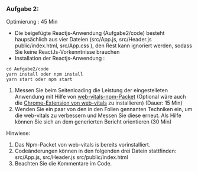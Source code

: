 ### Aufgabe 2: 
Optimierung : 45 Min
* Die beigefügte Reactjs-Anwendung (Aufgabe2/code) besteht haupsächlich aus vier Dateien (src/App.js, src/Header.js public/index.html, src/App.css ), den Rest kann ignoriert werden, sodass Sie keine ReactJs-Vorkenntnisse brauchen 
* Installation der Reactjs-Anwendung : 
```
cd Aufgabe2/code
yarn install oder npm install
yarn start oder npm start
```
1. Messen Sie beim Seitenloading die Leistung der eingestelleten Anwendung mit Hilfe von [web-vitals-npm-Packet](https://www.npmjs.com/package/web-vitals) 
(Optional wäre auch die [Chrome-Extension von web-vitals](https://chrome.google.com/webstore/detail/web-vitals/ahfhijdlegdabablpippeagghigmibma) zu installieren) (Dauer: 15 Min)
1. Wenden Sie ein paar von den in den Folien gennanten Techniken ein, um die web-vitals zu verbessern und Messen Sie diese erneut. Als Hilfe können Sie sich an dem generierten Bericht orientieren (30 Min)

Hinwiese: 
1. Das Npm-Packet von web-vitals is bereits vorinstalliert.
1. Codeänderungen können in den folgenden drei Datein stattfinden: src/App.js, src/Header.js src/public/index.html 
1. Beachten Sie die Kommentare im Code.
